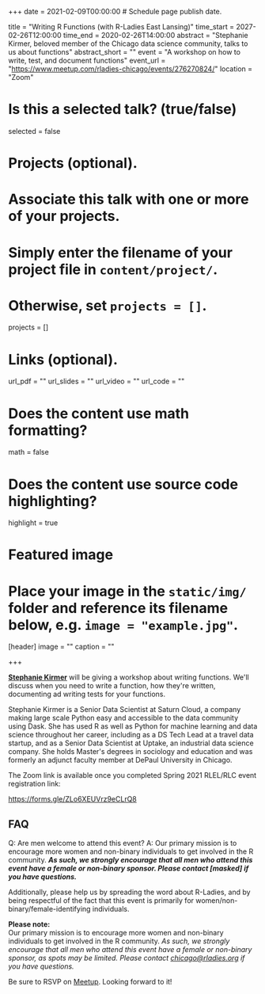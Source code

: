 +++
date = 2021-02-09T00:00:00  # Schedule page publish date.

title = "Writing R Functions (with R-Ladies East Lansing)"
time_start = 2027-02-26T12:00:00
time_end = 2020-02-26T14:00:00
abstract = "Stephanie Kirmer, beloved member of the Chicago data science community, talks to us about functions"
abstract_short = ""
event = "A workshop on how to write, test, and document functions"
event_url = "https://www.meetup.com/rladies-chicago/events/276270824/"
location = "Zoom"

# Is this a selected talk? (true/false)
selected = false

# Projects (optional).
#   Associate this talk with one or more of your projects.
#   Simply enter the filename of your project file in `content/project/`.
#   Otherwise, set `projects = []`.
projects = []

# Links (optional).
url_pdf = ""
url_slides = ""
url_video = ""
url_code = ""

# Does the content use math formatting?
math = false

# Does the content use source code highlighting?
highlight = true

# Featured image
# Place your image in the `static/img/` folder and reference its filename below, e.g. `image = "example.jpg"`.
[header]
image = ""
caption = ""

+++
  
[**Stephanie Kirmer**](https://skirmer.github.io) will be giving a workshop about writing functions. We'll discuss when you need to write a function, how they're written, documenting ad writing tests for your functions.

Stephanie Kirmer is a Senior Data Scientist at Saturn Cloud, a company making large scale Python easy and accessible to the data community using Dask. She has used R as well as Python for machine learning and data science throughout her career, including as a DS Tech Lead at a travel data startup, and as a Senior Data Scientist at Uptake, an industrial data science company. She holds Master's degrees in sociology and education and was formerly an adjunct faculty member at DePaul University in Chicago.

The Zoom link is available once you completed Spring 2021 RLEL/RLC event registration link:

https://forms.gle/ZLo6XEUVrz9eCLrQ8


## FAQ

Q: Are men welcome to attend this event?
A: Our primary mission is to encourage more women and non-binary individuals to get involved in the R community. ***As such, we strongly encourage that all men who attend this event have a female or non-binary sponsor. Please contact [masked] if you have questions.***

Additionally, please help us by spreading the word about R-Ladies, and by being respectful of the fact that this event is primarily for women/non-binary/female-identifying individuals.
     
  
**Please note:**    
Our primary mission is to encourage more women and non-binary individuals to get involved in the R community. *As such, we strongly encourage that all men who attend this event have a female or non-binary sponsor, as spots may be limited. Please contact chicago@rladies.org if you have questions.*  
    
  
Be sure to RSVP on [Meetup](https://www.meetup.com/rladies-chicago/events/276270824/). Looking forward to it!
